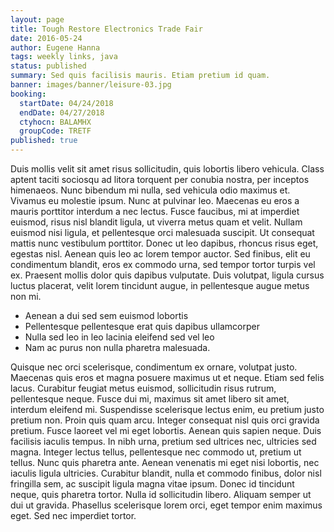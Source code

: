 ```yaml
---
layout: page
title: Tough Restore Electronics Trade Fair
date: 2016-05-24
author: Eugene Hanna
tags: weekly links, java
status: published
summary: Sed quis facilisis mauris. Etiam pretium id quam.
banner: images/banner/leisure-03.jpg
booking:
  startDate: 04/24/2018
  endDate: 04/27/2018
  ctyhocn: BALAMHX
  groupCode: TRETF
published: true
---
```

Duis mollis velit sit amet risus sollicitudin, quis lobortis libero vehicula. Class aptent taciti sociosqu ad litora torquent per conubia nostra, per inceptos himenaeos. Nunc bibendum mi nulla, sed vehicula odio maximus et. Vivamus eu molestie ipsum. Nunc at pulvinar leo. Maecenas eu eros a mauris porttitor interdum a nec lectus. Fusce faucibus, mi at imperdiet euismod, risus nisl blandit ligula, ut viverra metus quam et velit. Nullam euismod nisi ligula, et pellentesque orci malesuada suscipit. Ut consequat mattis nunc vestibulum porttitor. Donec ut leo dapibus, rhoncus risus eget, egestas nisl. Aenean quis leo ac lorem tempor auctor. Sed finibus, elit eu condimentum blandit, eros ex commodo urna, sed tempor tortor turpis vel ex. Praesent mollis dolor quis dapibus vulputate. Duis volutpat, ligula cursus luctus placerat, velit lorem tincidunt augue, in pellentesque augue metus non mi.

* Aenean a dui sed sem euismod lobortis
* Pellentesque pellentesque erat quis dapibus ullamcorper
* Nulla sed leo in leo lacinia eleifend sed vel leo
* Nam ac purus non nulla pharetra malesuada.

Quisque nec orci scelerisque, condimentum ex ornare, volutpat justo. Maecenas quis eros et magna posuere maximus ut et neque. Etiam sed felis lacus. Curabitur feugiat metus euismod, sollicitudin risus rutrum, pellentesque neque. Fusce dui mi, maximus sit amet libero sit amet, interdum eleifend mi. Suspendisse scelerisque lectus enim, eu pretium justo pretium non. Proin quis quam arcu. Integer consequat nisl quis orci gravida pretium. Fusce laoreet vel mi eget lobortis.
Aenean quis sapien neque. Duis facilisis iaculis tempus. In nibh urna, pretium sed ultrices nec, ultricies sed magna. Integer lectus tellus, pellentesque nec commodo ut, pretium ut tellus. Nunc quis pharetra ante. Aenean venenatis mi eget nisi lobortis, nec iaculis ligula ultricies. Curabitur blandit, nulla et commodo finibus, dolor nisl fringilla sem, ac suscipit ligula magna vitae ipsum. Donec id tincidunt neque, quis pharetra tortor. Nulla id sollicitudin libero. Aliquam semper ut dui ut gravida. Phasellus scelerisque lorem orci, eget tempor enim maximus eget. Sed nec imperdiet tortor.
